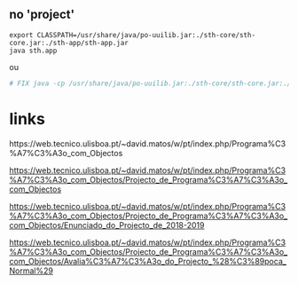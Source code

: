 <h2>no 'project'</h2>

```shell
export CLASSPATH=/usr/share/java/po-uuilib.jar:./sth-core/sth-core.jar:./sth-app/sth-app.jar
java sth.app		
```
ou
```python
# FIX java -cp /usr/share/java/po-uuilib.jar:./sth-core/sth-core.jar:./sth-app/sth-app.jar sth.app
```
 
 <h1>links</h1>
 https://web.tecnico.ulisboa.pt/~david.matos/w/pt/index.php/Programa%C3%A7%C3%A3o_com_Objectos
 
 https://web.tecnico.ulisboa.pt/~david.matos/w/pt/index.php/Programa%C3%A7%C3%A3o_com_Objectos/Projecto_de_Programa%C3%A7%C3%A3o_com_Objectos
 
 https://web.tecnico.ulisboa.pt/~david.matos/w/pt/index.php/Programa%C3%A7%C3%A3o_com_Objectos/Projecto_de_Programa%C3%A7%C3%A3o_com_Objectos/Enunciado_do_Projecto_de_2018-2019

 https://web.tecnico.ulisboa.pt/~david.matos/w/pt/index.php/Programa%C3%A7%C3%A3o_com_Objectos/Projecto_de_Programa%C3%A7%C3%A3o_com_Objectos/Avalia%C3%A7%C3%A3o_do_Projecto_%28%C3%89poca_Normal%29
